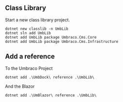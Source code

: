 ## Class Library

Start a new class library project.

    dotnet new classlib -n UmbLib
    dotnet sln add UmbLib
    dotnet add UmbLib package Umbraco.Cms.Core
    dotnet add UmbLib package Umbraco.Cms.Infrastructure


## Add a reference

To the Umbraco Project

    dotnet add .\UmbDock\ reference .\UmbLib\

And the Blazor

    dotnet add .\UmBlazor\ reference .\UmbLib\
